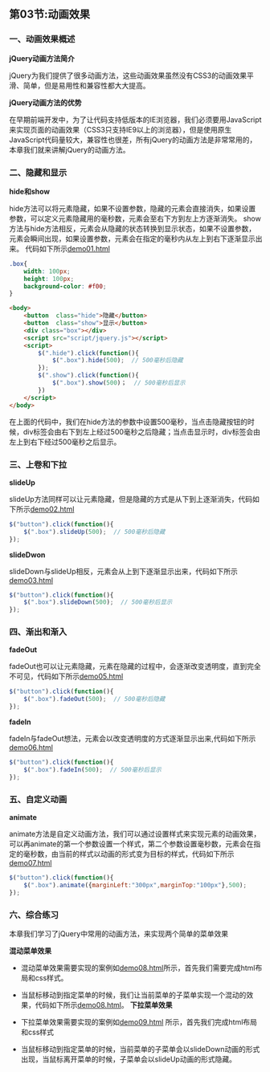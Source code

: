 ## 第03节:动画效果

### 一、动画效果概述

**jQuery动画方法简介**

jQuery为我们提供了很多动画方法，这些动画效果虽然没有CSS3的动画效果平滑、简单，但是易用性和兼容性都大大提高。

**jQuery动画方法的优势**

在早期前端开发中，为了让代码支持低版本的IE浏览器，我们必须要用JavaScript来实现页面的动画效果（CSS3只支持IE9以上的浏览器），但是使用原生JavaScript代码量较大，兼容性也很差，所有jQuery的动画方法是非常常用的，本章我们就来讲解jQuery的动画方法。



### 二、隐藏和显示

**hide和show**

hide方法可以将元素隐藏，如果不设置参数，隐藏的元素会直接消失，如果设置参数，可以定义元素隐藏用的毫秒数，元素会至右下方到左上方逐渐消失。
show方法与hide方法相反，元素会从隐藏的状态转换到显示状态，如果不设置参数，元素会瞬间出现，如果设置参数，元素会在指定的毫秒内从左上到右下逐渐显示出来。
代码如下所示[demo01.html](https://github.com/xiaozhoulee/xiaozhou-examples/blob/master/03-jQuery/%E7%AC%AC03%E8%8A%82%EF%BC%9A%E5%8A%A8%E7%94%BB%E6%95%88%E6%9E%9C/demo01.html)

``` css
.box{
    width: 100px;
    height: 100px;
    background-color: #f00;
}
```
``` html
<body>
	<button  class="hide">隐藏</button>
	<button  class="show">显示</button>
	<div class="box"></div>
	<script src="script/jquery.js"></script>
	<script>
		$(".hide").click(function(){
			$(".box").hide(500);  // 500毫秒后隐藏
		});
		$(".show").click(function(){
			$(".box").show(500)；  // 500毫秒后显示
		})
	</script>
</body>
```

在上面的代码中，我们在hide方法的参数中设置500毫秒，当点击隐藏按钮的时候，div标签会由右下到左上经过500毫秒之后隐藏；当点击显示时，div标签会由左上到右下经过500毫秒之后显示。


### 三、上卷和下拉

**slideUp**

slideUp方法同样可以让元素隐藏，但是隐藏的方式是从下到上逐渐消失，代码如下所示[demo02.html](https://github.com/xiaozhoulee/xiaozhou-examples/blob/master/03-jQuery/%E7%AC%AC03%E8%8A%82%EF%BC%9A%E5%8A%A8%E7%94%BB%E6%95%88%E6%9E%9C/demo03.html)

``` js
$("button").click(function(){
    $(".box").slideUp(500);  // 500毫秒后隐藏
});
```

**slideDwon**

slideDown与slideUp相反，元素会从上到下逐渐显示出来，代码如下所示[demo03.html](https://github.com/xiaozhoulee/xiaozhou-examples/blob/master/03-jQuery/%E7%AC%AC03%E8%8A%82%EF%BC%9A%E5%8A%A8%E7%94%BB%E6%95%88%E6%9E%9C/demo04.html)

``` js
$("button").click(function(){
    $(".box").slideDown(500);  // 500毫秒后显示
});
```

### 四、渐出和渐入

**fadeOut**

fadeOut也可以让元素隐藏，元素在隐藏的过程中，会逐渐改变透明度，直到完全不可见，代码如下所示[demo05.html](https://github.com/xiaozhoulee/xiaozhou-examples/blob/master/03-jQuery/%E7%AC%AC03%E8%8A%82%EF%BC%9A%E5%8A%A8%E7%94%BB%E6%95%88%E6%9E%9C/demo05.html)

``` js
$("button").click(function(){
    $(".box").fadeOut(500);  // 500毫秒后隐藏
});
```

**fadeIn**

fadeIn与fadeOut想法，元素会以改变透明度的方式逐渐显示出来,代码如下所示[demo06.html](https://github.com/xiaozhoulee/xiaozhou-examples/blob/master/03-jQuery/%E7%AC%AC03%E8%8A%82%EF%BC%9A%E5%8A%A8%E7%94%BB%E6%95%88%E6%9E%9C/demo06.html)

``` js
$("button").click(function(){
    $(".box").fadeIn(500);  // 500毫秒后显示
});
```

### 五、自定义动画

**animate**

animate方法是自定义动画方法，我们可以通过设置样式来实现元素的动画效果，可以再animate的第一个参数设置一个样式，第二个参数设置毫秒数，元素会在指定的毫秒数，由当前的样式以动画的形式变为目标的样式，代码如下所示[demo07.html](https://github.com/xiaozhoulee/xiaozhou-examples/blob/master/03-jQuery/%E7%AC%AC03%E8%8A%82%EF%BC%9A%E5%8A%A8%E7%94%BB%E6%95%88%E6%9E%9C/demo07.html)

``` js
$("button").click(function(){
    $(".box").animate({marginLeft:"300px",marginTop:"100px"},500);  
});
```

### 六、综合练习

本章我们学习了jQuery中常用的动画方法，来实现两个简单的菜单效果

**混动菜单效果**

* 混动菜单效果需要实现的案例如[demo08.html](https://github.com/xiaozhoulee/xiaozhou-examples/blob/master/03-jQuery/%E7%AC%AC03%E8%8A%82%EF%BC%9A%E5%8A%A8%E7%94%BB%E6%95%88%E6%9E%9C/demo08.html)所示，首先我们需要完成html布局和css样式。
* 当鼠标移动到指定菜单的时候，我们让当前菜单的子菜单实现一个混动的效果，代码如下所示[demo08.html](https://github.com/xiaozhoulee/xiaozhou-examples/blob/master/03-jQuery/%E7%AC%AC03%E8%8A%82%EF%BC%9A%E5%8A%A8%E7%94%BB%E6%95%88%E6%9E%9C/demo08.html)。
**下拉菜单效果**

* 下拉菜单效果需要实现的案例如[demo09.html](https://github.com/xiaozhoulee/xiaozhou-examples/blob/master/03-jQuery/%E7%AC%AC03%E8%8A%82%EF%BC%9A%E5%8A%A8%E7%94%BB%E6%95%88%E6%9E%9C/demo09.html)
所示，首先我们完成html布局和css样式
* 当鼠标移动到指定菜单的时候，当前菜单的子菜单会以slideDown动画的形式出现，当鼠标离开菜单的时候，子菜单会以slideUp动画的形式隐藏。
